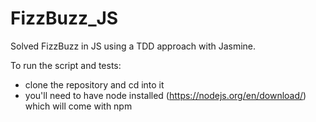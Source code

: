 # FizzBuzz_JS

Solved FizzBuzz in JS using a TDD approach with Jasmine. 

To run the script and tests: 
- clone the repository and cd into it 
- you'll need to have node installed (https://nodejs.org/en/download/) which will come with npm 
